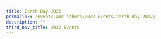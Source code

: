 ```yaml
---
title: Earth Day 2022
permalink: /events-and-others/2022-Events/earth-day-2022/
description: ""
third_nav_title: 2022 Events
---
```

